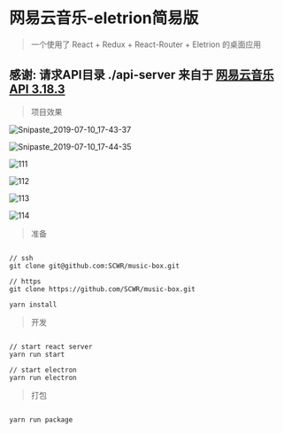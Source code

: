 # 网易云音乐-eletrion简易版

> 一个使用了 React + Redux + React-Router + Eletrion 的桌面应用

## 感谢: 请求API目录 **./api-server** 来自于 [**网易云音乐 API** 3.18.3](https://github.com/Binaryify/NeteaseCloudMusicApi)

> 项目效果

![Snipaste_2019-07-10_17-43-37](https://user-images.githubusercontent.com/8925282/60961121-034a1f80-a33e-11e9-9229-b987d3461d45.png)

![Snipaste_2019-07-10_17-44-35](https://user-images.githubusercontent.com/8925282/60961182-27a5fc00-a33e-11e9-8317-8e4fefbfa9c2.png)

![111](https://user-images.githubusercontent.com/8925282/60961214-368cae80-a33e-11e9-8e1b-2034f6eddb6e.gif)

![112](https://user-images.githubusercontent.com/8925282/60961219-38567200-a33e-11e9-93e6-c3951d8f19a4.gif)

![113](https://user-images.githubusercontent.com/8925282/60961226-3a203580-a33e-11e9-9458-5fae1c0c5a00.gif)

![114](https://user-images.githubusercontent.com/8925282/60961438-bca8f500-a33e-11e9-9cb6-ddd68bff6efc.gif)

> 准备

```shell

// ssh
git clone git@github.com:SCWR/music-box.git

// https
git clone https://github.com/SCWR/music-box.git

yarn install

```

> 开发

```shell

// start react server
yarn run start

// start electron
yarn run electron

```

> 打包

```shell

yarn run package

```
